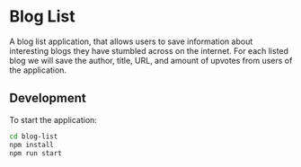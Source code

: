 # Blog List

A blog list application, that allows users to save information about interesting blogs they have stumbled across on the internet. For each listed blog we will save the author, title, URL, and amount of upvotes from users of the application.

## Development

To start the application:

```bash
cd blog-list
npm install
npm run start
```